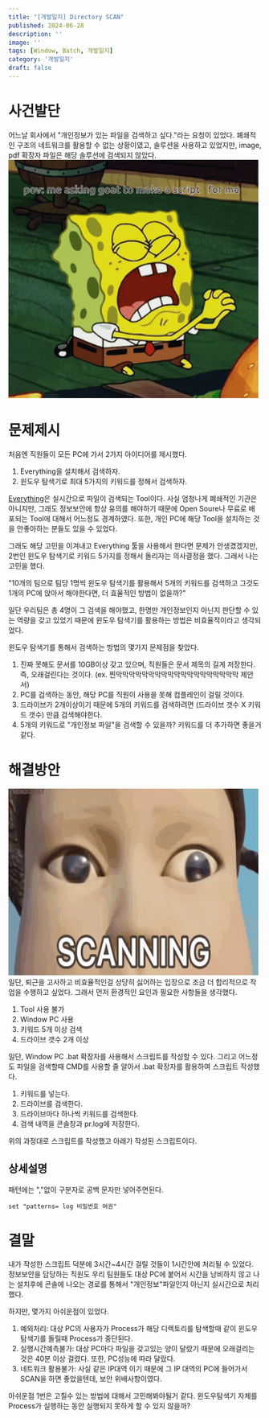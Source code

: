 ```yaml
---
title: "[개발일지] Directory SCAN"
published: 2024-06-28
description: ''
image: ''
tags: [Window, Batch, 개발일지]
category: '개발일지'
draft: false 
---
```

# 사건발단
어느날 회사에서 "개인정보가 있는 파일을 검색하고 싶다."라는 요청이 있었다. 폐쇄적인 구조의 네트워크를 활용할 수 없는 상황이였고, 
솔루션을 사용하고 있었지만, image, pdf 확장자 파일은 해당 솔루션에 검색되지 않았다.
![Alt text](./mem/pls-goat.gif)

# 문제제시
처음엔 직원들이 모든 PC에 가서 2가지 아이디어를 제시했다.
1. Everything을 설치해서 검색하자.
2. 윈도우 탐색기로 최대 5가지의 키워드를 정해서 검색하자.

[Everything](https://www.voidtools.com/ko-kr/)은 실시간으로 파일이 검색되는 Tool이다. 사실 엄청나게 폐쇄적인 기관은 아니지만,
그래도 정보보안에 항상 유의를 해야하기 때문에 Open Soure나 무료로 배포되는 Tool에 대해서 어느정도 경계하였다. 또한, 개인 PC에 해당 Tool을 설치하는 것을
안좋아하는 분들도 있을 수 있었다.

그래도 해당 고민을 이겨내고 Everything 툴을 사용해서 한다면 문제가 안생겼겠지만, 2번인 윈도우 탐색기로 키워드 5가지를 정해서 돌리자는 의사결정을 했다.
그래서 나는 고민을 했다.

"10개의 팀으로 팀당 1명씩 윈도우 탐색기를 활용해서 5개의 키워드를 검색하고 그것도 1개의 PC에 앉아서 해야한다면, 더 효율적인 방법이 없을까?"

일단 우리팀은 총 4명이 그 검색을 해야했고, 한명만 개인정보인지 아닌지 판단할 수 있는 역량을 갖고 있었기 때문에 윈도우 탐색기를 활용하는 방법은 비효율적이라고 생각되었다.

윈도우 탐색기를 통해서 검색하는 방법의 몇가지 문제점을 찾았다.
1. 진짜 못해도 문서를 10GB이상 갖고 있으며, 직원들은 문서 제목의 길게 저장한다. 즉, 오래걸린다는 것이다. (ex. 찐막막막막막막막막막막막막막막막막막막막 제안서)
2. PC를 검색하는 동안, 해당 PC를 직원이 사용을 못해 컴플레인이 걸릴 것이다.
3. 드라이브가 2개이상이기 때문에 5개의 키워드를 검색하려면 (드라이브 갯수 X 키워드 갯수) 만큼 검색해야한다.
4. 5개의 키워드로 "개인정보 파일"을 검색할 수 있을까? 키워드를 더 추가하면 좋을거 같다.

# 해결방안
![Alt text](./mem/scanner-red-light-green-light.gif)
일단, 퇴근을 고사하고 비효율적인걸 상당히 싫어하는 입장으로 조금 더 합리적으로 작업을 수행하고 싶었다. 그래서 먼저 환경적인 요인과 필요한 사항들을
생각했다.

1. Tool 사용 불가
2. Window PC 사용
3. 키워드 5개 이상 검색
4. 드라이브 갯수 2개 이상

일단, Window PC .bat 확장자를 사용해서 스크립트를 작성할 수 있다. 그리고 어느정도 파일을 검색할때 CMD를 사용할 줄 알아서 .bat 확장자를 
활용하여 스크립트 작성했다.

1. 키워드를 넣는다.
2. 드라이브를 검색한다.
3. 드라이브마다 하나씩 키워드를 검색한다.
4. 검색 내역을 콘솔창과 pr.log에 저장한다.

위의 과정대로 스크립트를 작성했고 아래가 작성된 스크립트이다.

<html><script src="https://gist.github.com/black9769/8edb4cef62603588751f7182ed5f38a3.js"></script></html>

## 상세설명
패턴에는 ","없이 구분자로 공백 문자만 넣어주면된다.
```
set "patterns= log 비밀번호 여권"
```
# 결말
내가 작성한 스크립트 덕분에 3시간~4시간 걸릴 것들이 1시간안에 처리될 수 있었다. 정보보안을 담당하는 직원도 우리 팀원들도 대상 PC에 붙어서
시간을 낭비하지 않고 나는 설치후에 콘솔에 나오는 경로를 통해서 "개인정보"파일인지 아닌지 실시간으로 처리했다.

하지만, 몇가지 아쉬운점이 있었다.
1. 예외처리: 대상 PC의 사용자가 Process가 해당 디렉토리를 탐색할때 같이 윈도우 탐색기를 돌릴때 Process가 중단된다.
2. 실행시간예측불가: 대상 PC마다 파일을 갖고있는 양이 달랐기 때문에 오래걸리는 것은 40분 이상 걸렸다. 또한, PC성능에 따라 달랐다.
3. 네트워크 활용불가: 사실 같은 IP대역 이기 때문에 그 IP 대역의 PC에 들어가서 SCAN을 하면 좋았을텐데, 보안 위배사항이였다.

아쉬운점 1번은 고칠수 있는 방법에 대해서 고민해봐야될거 같다. 윈도우탐색기 자체를 Process가 실행하는 동안 실행되지 못하게 할 수 있지 않을까?

